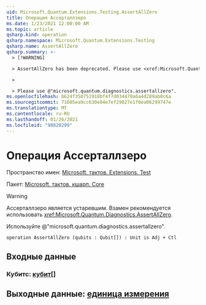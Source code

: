 ```yaml
---
uid: Microsoft.Quantum.Extensions.Testing.AssertAllZero
title: Операция Ассерталлзеро
ms.date: 1/23/2021 12:00:00 AM
ms.topic: article
qsharp.kind: operation
qsharp.namespace: Microsoft.Quantum.Extensions.Testing
qsharp.name: AssertAllZero
qsharp.summary: >-
  > [!WARNING]

  > AssertAllZero has been deprecated. Please use <xref:Microsoft.Quantum.Diagnostics.AssertAllZero> instead.

  >

  > Please use @"microsoft.quantum.diagnostics.assertallzero".
ms.openlocfilehash: b624f350751918bf4f7d034470a6a4d289ab0c6a
ms.sourcegitcommit: 71605ea9cc630e84e7ef29027e1f0ea06299747e
ms.translationtype: MT
ms.contentlocale: ru-RU
ms.lasthandoff: 01/26/2021
ms.locfileid: "98820299"
---
```

# <a name="assertallzero-operation"></a>Операция Ассерталлзеро

Пространство имен: [Microsoft. тактов. Extensions. Test](xref:Microsoft.Quantum.Extensions.Testing)

Пакет: [Microsoft. тактов. кшарп. Core](https://nuget.org/packages/Microsoft.Quantum.QSharp.Core)


> [!WARNING]
> Ассерталлзеро является устаревшим. Взамен рекомендуется использовать <xref:Microsoft.Quantum.Diagnostics.AssertAllZero>.
>
> Используйте @"microsoft.quantum.diagnostics.assertallzero".



```qsharp
operation AssertAllZero (qubits : Qubit[]) : Unit is Adj + Ctl
```


## <a name="input"></a>Входные данные

### <a name="qubits--qubit"></a>Кубитс: [кубит](xref:microsoft.quantum.lang-ref.qubit)[]





## <a name="output--unit"></a>Выходные данные: [единица измерения](xref:microsoft.quantum.lang-ref.unit)

